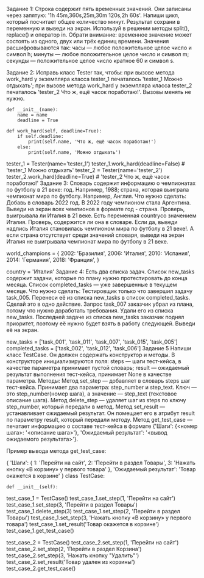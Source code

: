 Задание 1: Строка содержит пять временных значений. Они записаны через запятую: '1h 45m,360s,25m,30m 120s,2h 60s'. Напиши цикл, который посчитает общее количество минут. Результат сохрани в переменную и выведи на экран. Используй в решении методы split(), replace() и оператор in. Обрати внимание: временное значение может состоять из одного, двух или трёх единиц времени. Значения расшифровываются так: часы — любое положительное целое число и символ h; минуты — любое положительное целое число и символ m; секунды — положительное целое число кратное 60 и символ s.

Задание 2: Исправь класс Tester так, чтобы: при вызове метода work_hard у экземпляра класса tester_1 печаталось 'tester_1 Можно отдыхать'; при вызове метода work_hard у экземпляра класса tester_2 печаталось 'tester_2 Что ж, ещё часок поработаю!'. Вызовы менять не нужно.


    def __init__(name):
        name = name
        deadline = True

    def work_hard(self, deadline=True):
        if self.deadline:
            print(self.name, 'Что ж, ещё часок поработаю!')
        else:
            print(self.name, 'Можно отдыхать')

tester_1 = Tester(name='tester_1')
tester_1.work_hard(deadline=False)  # 'tester_1 Можно отдыхать'
tester_2 = Tester(name='tester_2')
tester_2.work_hard(deadline=True)   # 'tester_2 Что ж, ещё часок поработаю!' 
Задание 3: Словарь содержит информацию о чемпионатах по футболу в 21 веке: год. Например, 1988; страна, которая выиграла чемпионат мира по футболу. Например, Англия. Что нужно сделать: Добавь в словарь 2022 год. В 2022 году чемпионом стала Аргентина. Выведи на экран всех чемпионов в формате год - страна. Проверь, выигрывала ли Италия в 21 веке. Есть переменная countryсо значением Италия. Проверь, содержится ли она в словаре. Если да, выведи надпись Италия cтановилась чемпионом мира по футболу в 21 веке!. А если страна отсутствует среди значений словаря, выведи на экран Италия не выигрывала чемпионат мира по футболу в 21 веке.

world_champions = {
    2002: 'Бразилия',
    2006: 'Италия',
    2010: 'Испания',
    2014: 'Германия',
    2018: 'Франция',
}

country = 'Италия'
Задание 4: Есть два списка задач. Список new_tasks содержит задачи, которые по плану нужно протестировать до конца месяца. Список completed_tasks — уже завершенные в текущем месяце. Что нужно сделать: Тестировщик только что завершил задачу task_005. Перенеси её из списка new_tasks в список completed_tasks. Сделай это в одно действие. Запрос task_007 заказчик убрал из плана, потому что нужно доработать требования. Удали его из списка new_tasks. Последней задаче из списка new_tasks заказчик поднял приоритет, поэтому её нужно будет взять в работу следующей. Выведи её на экран.

new_tasks = ['task_001', 'task_011', 'task_007', 'task_015', 'task_005']
completed_tasks = ['task_002', 'task_012', 'task_006'] 
Задание 5 Напиши класс TestCase. Он должен содержать конструктор и методы. В конструкторе инициализируются поля: steps — шаги тест-кейса, в качестве параметра принимает пустой словарь; result — ожидаемый результат выполнения тест-кейса, принимает None в качестве параметра. Методы: Метод set_step — добавляет в словарь steps шаг тест-кейса. Принимает два параметра: step_number и step_text. Ключ — это step_number(номер шага), а значение — step_text (текстовое описание шага). Метод delete_step — удаляет шаг из steps по ключу step_number, который передали в метод. Метод set_result — устанавливает ожидаемый результат. Он помещает его в атрибут result по параметру result, который передали методу. Метод get_test_case — печатает информацию о составе тест-кейса в формате {'Шаги': {<номер шага>: '<описание шага>'}, 'Ожидаемый результат': '<вывод ожидаемого результата>'}.

Пример вывода метода get_test_case:

{
    'Шаги': {
            1: 'Перейти на сайт', 
            2: 'Перейти в раздел Товары', 
            3: 'Нажать кнопку «В корзину» у первого товара'
    }, 
    'Ожидаемый результат': 'Товар окажется в корзине'
} 
class TestCase:

    def __init__(self):


test_case_1 = TestCase()
test_case_1.set_step(1, 'Перейти на сайт')
test_case_1.set_step(3, 'Перейти в раздел Товары')
test_case_1.delete_step(3)
test_case_1.set_step(2, 'Перейти в раздел Товары')
test_case_1.set_step(3, 'Нажать кнопку «В корзину» у первого товара')
test_case_1.set_result('Товар окажется в корзине')
test_case_1.get_test_case()

test_case_2 = TestCase()
test_case_2.set_step(1, 'Перейти на сайт')
test_case_2.set_step(2, 'Перейти в раздел Корзина')
test_case_2.set_step(3, 'Нажать кнопку "Удалить"')
test_case_2.set_result('Товар удален из корзины')
test_case_2.get_test_case() 
